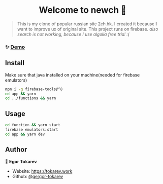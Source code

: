 <h1 align="center">Welcome to newch 👋</h1>
<p>
</p>

> This is my clone of popular russian site 2ch.hk. I created it because I want to improve ux of original site. This project runs on firebase. *also search is not working, because I use algolia free trial :(*

### ✨ [Demo](https://newch-1f863.web.app/)

## Install

Make sure that java installed on your machine(needed for firebase emulators)
```sh
npm i -g firebase-tools@^8
cd app && yarn
cd ../functions && yarn
```

## Usage

```sh
cd function && yarn start
firebase emulators:start
cd app && yarn dev
```

## Author

👤 **Egor Tokarev**

* Website: https://tokarev.work
* Github: [@gergor-tokarev](https://github.com/gergor-tokarev)
